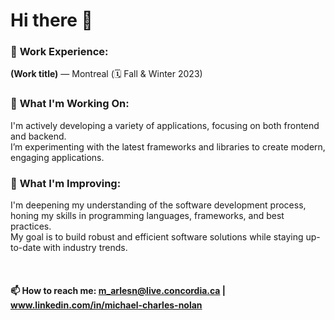 # Hi there 👋  

### 💼 **Work Experience:**  
**(Work title)** — Montreal (🗓️ Fall & Winter 2023)  
     
### 🚀 **What I'm Working On:**  
I'm actively developing a variety of applications, focusing on both frontend and backend.  
I’m experimenting with the latest frameworks and libraries to create modern, engaging applications.   
  
### 🌱 **What I'm Improving:**  
I'm deepening my understanding of the software development process, honing my skills in programming languages, frameworks, and best practices.  
My goal is to build robust and efficient software solutions while staying up-to-date with industry trends.  
  
<br>

#### 📫 How to reach me: m_arlesn@live.concordia.ca | www.linkedin.com/in/michael-charles-nolan
